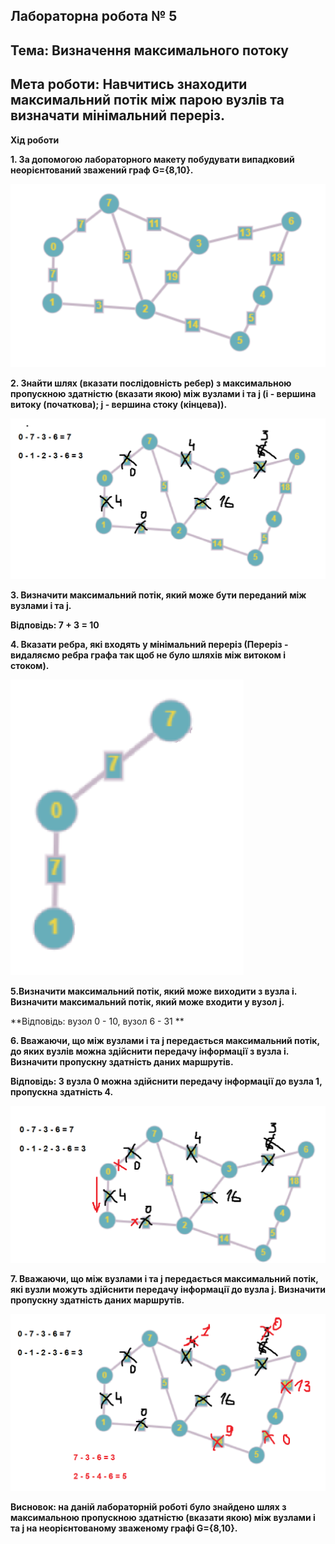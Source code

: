 ## Лабораторна робота № 5
## Тема: Визначення максимального потоку
## Мета роботи: Навчитись знаходити максимальний потік між парою вузлів та визначати мінімальний переріз.

**Хід роботи**

**1. За допомогою лабораторного макету побудувати випадковий неорієнтований зважений граф G={8,10}.**

![граф](https://github.com/osyka-oleksandr/osyka_lab_totk_2021/blob/main/lab-5/%D0%B3%D1%80%D0%B0%D1%84.PNG)

**2. Знайти шлях (вказати послідовність ребер) з максимальною пропускною здатністю (вказати якою) між вузлами i та j (i - вершина витоку (початкова); j - вершина стоку (кінцева)).**

![граф](https://github.com/osyka-oleksandr/osyka_lab_totk_2021/blob/main/lab-5/%D0%97%D0%B0%D0%BF%D0%B8%D1%81%D0%B0%D1%82%D0%B8.PNG)

**3. Визначити максимальний потік, який може бути переданий між вузлами i та j.**

**Відповідь: 7 + 3 = 10**

**4. Вказати ребра, які входять у мінімальний переріз (Переріз - видаляємо ребра графа так щоб не було шляхів між витоком і стоком).**

![граф](https://github.com/osyka-oleksandr/osyka_lab_totk_2021/blob/main/lab-5/%D0%97%D0%B0%D0%BF%D0%B8%D1%81%D0%B0%D1%82%D0%B8%D0%BE.PNG)

**5.Визначити максимальний потік, який може виходити з вузла i. Визначити максимальний потік, який може входити у вузол j.**

**Відповідь: вузол 0 - 10, вузол 6 - 31 **


**6. Вважаючи, що між вузлами i та j передається максимальний потік, до яких вузлів можна здійснити передачу інформації з вузла і. Визначити пропускну здатність даних маршрутів.**

**Відповідь: З вузла 0 можна здійснити передачу інформації до вузла 1, пропускна здатність 4.**

![граф](https://github.com/osyka-oleksandr/osyka_lab_totk_2021/blob/main/lab-5/%D0%BF%D1%80%D0%BF%D1%80.PNG)

**7. Вважаючи, що між вузлами i та j передається максимальний потік, які вузли можуть здійснити передачу інформації до вузла j. Визначити пропускну здатність даних маршрутів.**

![граф](https://github.com/osyka-oleksandr/osyka_lab_totk_2021/blob/main/lab-5/%D0%B0%D0%BF%D1%80%D0%B0%D0%BF%D1%80%D0%B0%D0%BF.PNG)

**Висновок: на даній лабораторній роботі було знайдено шлях з максимальною пропускною здатністю (вказати якою) між вузлами i та j на неорієнтованому зваженому графі G={8,10}.**
